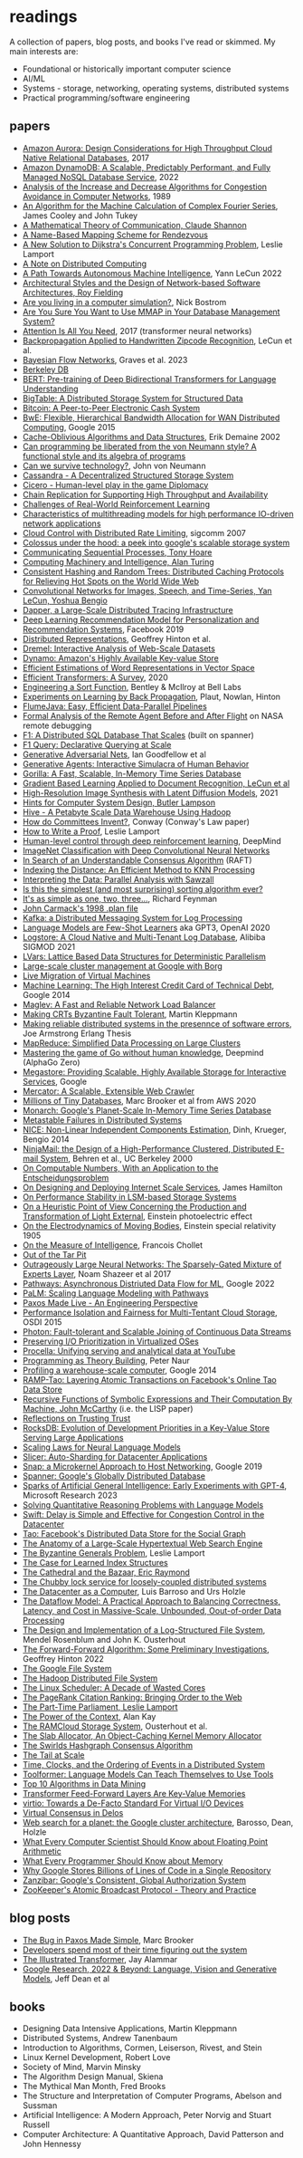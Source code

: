 
# readings

A collection of papers, blog posts, and books I've read or skimmed. My main interests are:

- Foundational or historically important computer science
- AI/ML
- Systems - storage, networking, operating systems, distributed systems
- Practical programming/software engineering

## papers

* [Amazon Aurora: Design Considerations for High Throughput Cloud Native Relational Databases](https://www.amazon.science/publications/amazon-aurora-design-considerations-for-high-throughput-cloud-native-relational-databases), 2017
* [Amazon DynamoDB: A Scalable, Predictably Performant, and Fully Managed NoSQL Database Service](https://www.usenix.org/conference/atc22/presentation/vig), 2022
* [Analysis of the Increase and Decrease Algorithms for Congestion Avoidance in Computer Networks](https://www.cse.wustl.edu/~jain/papers/ftp/cong_av.pdf), 1989
* [An Algorithm for the Machine Calculation of Complex Fourier Series](https://www.ams.org/journals/mcom/1965-19-090/S0025-5718-1965-0178586-1/S0025-5718-1965-0178586-1.pdf), James Cooley and John Tukey
* [A Mathematical Theory of Communication, Claude Shannon](http://people.math.harvard.edu/~ctm/home/text/others/shannon/entropy/entropy.pdf)
* [A Name-Based Mapping Scheme for Rendezvous](http://www.eecs.umich.edu/techreports/cse/96/CSE-TR-316-96.pdf)
* [A New Solution to Dijkstra's Concurrent Programming Problem](https://lamport.azurewebsites.net/pubs/bakery.pdf), Leslie Lamport
* [A Note on Distributed Computing](https://scholar.harvard.edu/waldo/publications/note-distributed-computing)
* [A Path Towards Autonomous Machine Intelligence](https://openreview.net/pdf?id=BZ5a1r-kVsfz), Yann LeCun 2022
* [Architectural Styles and the Design of Network-based Software Architectures, Roy Fielding](https://www.ics.uci.edu/~fielding/pubs/dissertation/top.htm)
* [Are you living in a computer simulation?](https://www.simulation-argument.com/simulation.html), Nick Bostrom
* [Are You Sure You Want to Use MMAP in Your Database Management System?](http://www.cidrdb.org/cidr2022/papers/p13-crotty.pdf)
* [Attention Is All You Need](https://arxiv.org/abs/1706.03762), 2017 (transformer neural networks)
* [Backpropagation Applied to Handwritten Zipcode Recognition](http://yann.lecun.com/exdb/publis/pdf/lecun-89e.pdf), LeCun et al.
* [Bayesian Flow Networks](https://arxiv.org/abs/2308.07037), Graves et al. 2023
* [Berkeley DB](https://www.usenix.org/legacy/event/usenix99/full_papers/olson/olson.pdf)
* [BERT: Pre-training of Deep Bidirectional Transformers for Language Understanding](https://arxiv.org/abs/1810.04805)
* [BigTable: A Distributed Storage System for Structured Data](https://static.googleusercontent.com/media/research.google.com/en//archive/bigtable-osdi06.pdf)
* [Bitcoin: A Peer-to-Peer Electronic Cash System](https://bitcoin.org/bitcoin.pdf)
* [BwE: Flexible, Hierarchical Bandwidth Allocation for WAN Distributed Computing](http://static.googleusercontent.com/media/research.google.com/en//pubs/archive/43838.pdf), Google 2015
* [Cache-Oblivious Algorithms and Data Structures](https://erikdemaine.org/papers/BRICS2002/paper.pdf), Erik Demaine 2002
* [Can programming be liberated from the von Neumann style? A functional style and its algebra of programs](https://dl.acm.org/doi/10.1145/359576.359579)
* [Can we survive technology?](https://drive.google.com/file/d/10_IKsz0GdgyLlO9-MAtpTPQ7vnfpN8Ng/view), John von Neumann
* [Cassandra - A Decentralized Structured Storage System](https://www.cs.cornell.edu/projects/ladis2009/papers/lakshman-ladis2009.pdf)
* [Cicero - Human-level play in the game Diplomacy](https://www.science.org/doi/10.1126/science.ade9097?fbclid=IwAR1FIPgvocXlzvV84pHjWujwrD8IPA5wndhxQQnEIs2qMi9Se28Qt3ChZMA)
* [Chain Replication for Supporting High Throughput and Availability](https://www.cs.cornell.edu/home/rvr/papers/OSDI04.pdf)
* [Challenges of Real-World Reinforcement Learning](https://arxiv.org/pdf/1904.12901.pdf)
* [Characteristics of multithreading models for high performance IO-driven network applications](https://arxiv.org/pdf/0909.4934.pdf)
* [Cloud Control with Distributed Rate Limiting](https://cseweb.ucsd.edu/~snoeren/papers/drl-sigcomm07.pdf), sigcomm 2007
* [Colossus under the hood: a peek into google's scalable storage system](https://cloud.google.com/blog/products/storage-data-transfer/a-peek-behind-colossus-googles-file-system)
* [Communicating Sequential Processes, Tony Hoare](https://www.cs.cmu.edu/~crary/819-f09/Hoare78.pdf)
* [Computing Machinery and Intelligence, Alan Turing](https://academic.oup.com/mind/article/LIX/236/433/986238)
* [Consistent Hashing and Random Trees: Distributed Caching Protocols for Relieving Hot Spots on the World Wide Web](https://www.cs.princeton.edu/courses/archive/fall09/cos518/papers/chash.pdf)
* [Convolutional Networks for Images, Speech, and Time-Series, Yan LeCun, Yoshua Bengio](http://yann.lecun.com/exdb/publis/pdf/lecun-bengio-95a.pdf)
* [Dapper, a Large-Scale Distributed Tracing Infrastructure](https://research.google/pubs/pub36356/)
* [Deep Learning Recommendation Model for Personalization and Recommendation Systems](https://arxiv.org/abs/1906.00091), Facebook 2019
* [Distributed Representations](http://stanford.edu/~jlmcc/papers/PDP/Chapter3.pdf), Geoffrey Hinton et al.
* [Dremel: Interactive Analysis of Web-Scale Datasets](https://static.googleusercontent.com/media/research.google.com/en//pubs/archive/36632.pdf)
* [Dynamo: Amazon's Highly Available Key-value Store](https://www.allthingsdistributed.com/files/amazon-dynamo-sosp2007.pdf)
* [Efficient Estimations of Word Representations in Vector Space](https://arxiv.org/abs/1301.3781)
* [Efficient Transformers: A Survey](https://arxiv.org/abs/2009.06732), 2020
* [Engineering a Sort Function](https://citeseerx.ist.psu.edu/viewdoc/download?doi=10.1.1.14.8162&rep=rep1&type=pdf), Bentley & McIlroy at Bell Labs
* [Experiments on Learning by Back Propagation](http://citeseerx.ist.psu.edu/viewdoc/download?doi=10.1.1.70.878&rep=rep1&type=pdf), Plaut, Nowlan, Hinton
* [FlumeJava: Easy, Efficient Data-Parallel Pipelines](https://static.googleusercontent.com/media/research.google.com/en//pubs/archive/35650.pdf)
* [Formal Analysis of the Remote Agent Before and After Flight](https://ti.arc.nasa.gov/m/pub-archive/176h/0176%20(Havelund).pdf) on NASA remote debugging 
* [F1: A Distributed SQL Database That Scales](https://static.googleusercontent.com/media/research.google.com/en//pubs/archive/41344.pdf) (built on spanner)
* [F1 Query: Declarative Querying at Scale](https://storage.googleapis.com/pub-tools-public-publication-data/pdf/fa380016eccb33ac5e92c84f7b5eec136e73d3f1.pdf)
* [Generative Adversarial Nets](https://arxiv.org/pdf/1406.2661.pdf), Ian Goodfellow et al
* [Generative Agents: Interactive Simulacra of Human Behavior](https://arxiv.org/abs/2304.03442)
* [Gorilla: A Fast, Scalable, In-Memory Time Series Database](https://www.vldb.org/pvldb/vol8/p1816-teller.pdf)
* [Gradient Based Learning Applied to Document Recognition, LeCun et al](http://vision.stanford.edu/cs598_spring07/papers/Lecun98.pdf)
* [High-Resolution Image Synthesis with Latent Diffusion Models](https://arxiv.org/abs/2112.10752), 2021
* [Hints for Computer System Design, Butler Lampson](https://www.microsoft.com/en-us/research/wp-content/uploads/2016/02/acrobat-17.pdf)
* [Hive - A Petabyte Scale Data Warehouse Using Hadoop](http://infolab.stanford.edu/~ragho/hive-icde2010.pdf)
* [How do Committees Invent?](https://www.melconway.com/Home/pdf/committees.pdf), Conway (Conway's Law paper)
* [How to Write a Proof](https://lamport.azurewebsites.net/pubs/lamport-how-to-write.pdf), Leslie Lamport
* [Human-level control through deep reinforcement learning](https://storage.googleapis.com/deepmind-media/dqn/DQNNaturePaper.pdf), DeepMind
* [ImageNet Classification with Deep Convolutional Neural Networks](https://proceedings.neurips.cc/paper/2012/file/c399862d3b9d6b76c8436e924a68c45b-Paper.pdf)
* [In Search of an Understandable Consensus Algorithm](https://raft.github.io/raft.pdf) (RAFT)
* [Indexing the Distance: An Efficient Method to KNN Processing](https://citeseerx.ist.psu.edu/viewdoc/download?doi=10.1.1.638.6188&rep=rep1&type=pdf)
* [Interpreting the Data: Parallel Analysis with Sawzall](https://static.googleusercontent.com/media/research.google.com/en//archive/sawzall-sciprog.pdf)
* [Is this the simplest (and most surprising) sorting algorithm ever?](https://arxiv.org/pdf/2110.01111.pdf)
* [It's as simple as one, two, three...](https://calteches.library.caltech.edu/607/2/Feynman.pdf), Richard Feynman
* [John Carmack's 1998 .plan file](https://fabiensanglard.net/fd_proxy/doom3/pdfs/johnc-plan_1998.pdf)
* [Kafka: a Distributed Messaging System for Log Processing](https://www.semanticscholar.org/paper/Kafka-%3A-a-Distributed-Messaging-System-for-Log-Kreps/ea97f112c165e4da1062c30812a41afca4dab628)
* [Language Models are Few-Shot Learners](https://arxiv.org/pdf/2005.14165.pdf) aka GPT3, OpenAI 2020 
* [Logstore: A Cloud Native and Multi-Tenant Log Database](https://www.cs.utah.edu/~lifeifei/papers/logstore-sigmod21.pdf), Alibiba SIGMOD 2021
* [LVars: Lattice Based Data Structures for Deterministic Parallelism](https://users.soe.ucsc.edu/~lkuper/papers/lvars-fhpc13.pdf)
* [Large-scale cluster management at Google with Borg](https://research.google/pubs/pub43438/)
* [Live Migration of Virtual Machines](https://www.usenix.org/legacy/events/nsdi05/tech/full_papers/clark/clark.pdf)
* [Machine Learning: The High Interest Credit Card of Technical Debt](https://research.google/pubs/pub43146/), Google 2014
* [Maglev: A Fast and Reliable Network Load Balancer](https://static.googleusercontent.com/media/research.google.com/en//pubs/archive/44824.pdf)
* [Making CRTs Byzantine Fault Tolerant](https://martin.kleppmann.com/papers/bft-crdt-papoc22.pdf), Martin Kleppmann
* [Making reliable distributed systems in the presennce of software errors](http://kth.diva-portal.org/smash/record.jsf?pid=diva2%3A9492&dswid=-8719), Joe Armstrong Erlang Thesis
* [MapReduce: Simplified Data Processing on Large Clusters](https://static.googleusercontent.com/media/research.google.com/en//archive/mapreduce-osdi04.pdf)
* [Mastering the game of Go without human knowledge](https://www.nature.com/articles/nature24270.epdf?author_access_token=VJXbVjaSHxFoctQQ4p2k4tRgN0jAjWel9jnR3ZoTv0PVW4gB86EEpGqTRDtpIz-2rmo8-KG06gqVobU5NSCFeHILHcVFUeMsbvwS-lxjqQGg98faovwjxeTUgZAUMnRQ), Deepmind (AlphaGo Zero)
* [Megastore: Providing Scalable, Highly Available Storage for Interactive Services](http://www.cidrdb.org/cidr2011/Papers/CIDR11_Paper32.pdf), Google
* [Mercator: A Scalable, Extensible Web Crawler](https://courses.cs.washington.edu/courses/cse454/15wi/papers/mercator.pdf)
* [Millions of Tiny Databases](https://www.usenix.org/system/files/nsdi20-paper-brooker.pdf), Marc Brooker et al from AWS 2020
* [Monarch: Google's Planet-Scale In-Memory Time Series Database](https://www.vldb.org/pvldb/vol13/p3181-adams.pdf)
* [Metastable Failures in Distributed Systems](https://sigops.org/s/conferences/hotos/2021/papers/hotos21-s11-bronson.pdf)
* [NICE: Non-Linear Independent Components Estimation](https://arxiv.org/abs/1410.8516), Dinh, Krueger, Bengio 2014
* [NinjaMail: the Design of a High-Performance Clustered, Distributed E-mail System](https://people.eecs.berkeley.edu/~kubitron/papers/ninja/pdf/ninjamail-workshop.pdf), Behren et al., UC Berkeley 2000
* [On Computable Numbers, With an Application to the Entscheidungsproblem](https://www.cs.virginia.edu/~robins/Turing_Paper_1936.pdf)
* [On Designing and Deploying Internet Scale Services](https://mvdirona.com/jrh/talksAndPapers/JamesRH_Lisa.pdf), James Hamilton
* [On Performance Stability in LSM-based Storage Systems](https://www.vldb.org/pvldb/vol13/p449-luo.pdf)
* [On a Heuristic Point of View Concerning the Production and Transformation of Light External](https://einsteinpapers.press.princeton.edu/vol2-trans/100), Einstein photoelectric effect
* [On the Electrodynamics of Moving Bodies](http://hermes.ffn.ub.es/luisnavarro/nuevo_maletin/Einstein_1905_relativity.pdf), Einstein special relativity 1905
* [On the Measure of Intelligence](https://arxiv.org/pdf/1911.01547.pdf?ref=https://githubhelp.com), Francois Chollet
* [Out of the Tar Pit](http://curtclifton.net/papers/MoseleyMarks06a.pdf)
* [Outrageously Large Neural Networks: The Sparsely-Gated Mixture of Experts Layer](https://arxiv.org/pdf/1701.06538.pdf%22%20%5Ct%20%22_blank), Noam Shazeer et al 2017
* [Pathways: Asynchronous Distriuted Data Flow for ML](https://proceedings.mlsys.org/paper/2022/file/98dce83da57b0395e163467c9dae521b-Paper.pdf), Google 2022
* [PaLM: Scaling Language Modeling with Pathways](https://arxiv.org/abs/2204.02311)
* [Paxos Made Live - An Engineering Perspective](https://www.cs.utexas.edu/users/lorenzo/corsi/cs380d/papers/paper2-1.pdf)
* [Performance Isolation and Fairness for Multi-Tentant Cloud Storage](https://www.usenix.org/system/files/conference/osdi12/osdi12-final-215.pdf), OSDI 2015
* [Photon: Fault-tolerant and Scalable Joining of Continuous Data Streams](https://research.google/pubs/pub41318/)
* [Preserving I/O Prioritization in Virtualized OSes](https://ranger.uta.edu/~jrao/papers/SOCC17.pdf)
* [Procella: Unifying serving and analytical data at YouTube](https://research.google/pubs/pub48388/)
* [Programming as Theory Building](https://pages.cs.wisc.edu/~remzi/Naur.pdf), Peter Naur
* [Profiling a warehouse-scale computer](https://research.google/pubs/pub44271/), Google 2014
* [RAMP-Tao: Layering Atomic Transactions on Facebook's Online Tao Data Store](http://www.vldb.org/pvldb/vol14/p3014-cheng.pdf)
* [Recursive Functions of Symbolic Expressions and Their Computation By Machine, John McCarthy](http://www-formal.stanford.edu/jmc/recursive.html) (i.e. the LISP paper)
* [Reflections on Trusting Trust](http://users.ece.cmu.edu/~ganger/712.fall02/papers/p761-thompson.pdf)
* [RocksDB: Evolution of Development Priorities in a Key-Value Store Serving Large Applications](https://dl.acm.org/doi/10.1145/3483840)
* [Scaling Laws for Neural Language Models](https://arxiv.org/pdf/2001.08361.pdf)
* [Slicer: Auto-Sharding for Datacenter Applications](https://www.usenix.org/system/files/conference/osdi16/osdi16-adya.pdf)
* [Snap: a Microkernel Approach to Host Networking](https://research.google/pubs/pub48630/), Google 2019
* [Spanner: Google's Globally Distributed Database](https://static.googleusercontent.com/media/research.google.com/en//archive/spanner-osdi2012.pdf)
* [Sparks of Artificial General Intelligence: Early Experiments with GPT-4](https://arxiv.org/abs/2303.12712), Microsoft Research 2023
* [Solving Quantitative Reasoning Problems with Language Models](https://storage.googleapis.com/minerva-paper/minerva_paper.pdf)
* [Swift: Delay is Simple and Effective for Congestion Control in the Datacenter](https://research.google/pubs/pub49448/)
* [Tao: Facebook's Distributed Data Store for the Social Graph](https://www.usenix.org/system/files/conference/atc13/atc13-bronson.pdf)
* [The Anatomy of a Large-Scale Hypertextual Web Search Engine](http://infolab.stanford.edu/~backrub/google.html)
* [The Byzantine Generals Problem](https://lamport.azurewebsites.net/pubs/byz.pdf), Leslie Lamport
* [The Case for Learned Index Structures](https://arxiv.org/pdf/1712.01208.pdf)
* [The Cathedral and the Bazaar, Eric Raymond](http://www.catb.org/~esr/writings/cathedral-bazaar/cathedral-bazaar/index.html)
* [The Chubby lock service for loosely-coupled distributed systems](https://static.googleusercontent.com/media/research.google.com/en//archive/chubby-osdi06.pdf)
* [The Datacenter as a Computer](https://sites.cs.ucsb.edu/~rich/class/cs293b-cloud/papers/google-warehouse.pdf), Luis Barroso and Urs Holzle
* [The Dataflow Model: A Practical Approach to Balancing Correctness, Latency, and Cost in Massive-Scale, Unbounded, Oout-of-order Data Processing](https://static.googleusercontent.com/media/research.google.com/en//pubs/archive/43864.pdf)
* [The Design and Implementation of a Log-Structured File System](https://people.eecs.berkeley.edu/~brewer/cs262/LFS.pdf), Mendel Rosenblum and John K. Ousterhout
* [The Forward-Forward Algorithm: Some Preliminary Investigations](https://www.cs.toronto.edu/~hinton/FFA13.pdf), Geoffrey Hinton 2022
* [The Google File System](https://static.googleusercontent.com/media/research.google.com/en//archive/gfs-sosp2003.pdf)
* [The Hadoop Distributed File System](https://storageconference.us/2010/Papers/MSST/Shvachko.pdf)
* [The Linux Scheduler: A Decade of Wasted Cores](https://people.ece.ubc.ca/sasha/papers/eurosys16-final29.pdf)
* [The PageRank Citation Ranking: Bringing Order to the Web](http://ilpubs.stanford.edu:8090/422/1/1999-66.pdf)
* [The Part-Time Parliament, Leslie Lamport](https://lamport.azurewebsites.net/pubs/lamport-paxos.pdf)
* [The Power of the Context](http://www.vpri.org/pdf/m2004001_power.pdf), Alan Kay
* [The RAMCloud Storage System](https://web.stanford.edu/~ouster/cgi-bin/papers/ramcloud-tocs.pdf), Ousterhout et al.
* [The Slab Allocator, An Object-Caching Kernel Memory Allocator](https://www.usenix.org/legacy/publications/library/proceedings/bos94/bonwick.html)
* [The Swirlds Hashgraph Consensus Algorithm](https://www.swirlds.com/downloads/SWIRLDS-TR-2016-01.pdf)
* [The Tail at Scale](https://research.google/pubs/pub40801/)
* [Time, Clocks, and the Ordering of Events in a Distributed System](https://lamport.azurewebsites.net/pubs/time-clocks.pdf)
* [Toolformer: Language Models Can Teach Themselves to Use Tools](https://arxiv.org/abs/2302.04761)
* [Top 10 Algorithms in Data Mining](https://www.researchgate.net/publication/29467751_Top_10_algorithms_in_data_mining)
* [Transformer Feed-Forward Layers Are Key-Value Memories](https://arxiv.org/abs/2012.14913#)
* [virtio: Towards a De-Facto Standard For Virtual I/O Devices](https://www.ozlabs.org/~rusty/virtio-spec/virtio-paper.pdf)
* [Virtual Consensus in Delos](https://www.usenix.org/system/files/osdi20-balakrishnan.pdf)
* [Web search for a planet: the Google cluster architecture](https://static.googleusercontent.com/media/research.google.com/en//archive/googlecluster-ieee.pdf), Barosso, Dean, Holzle
* [What Every Computer Scientist Should Know about Floating Point Arithmetic](https://ece.uwaterloo.ca/~dwharder/NumericalAnalysis/02Numerics/Double/paper.pdf)
* [What Every Programmer Should Know about Memory](https://people.freebsd.org/~lstewart/articles/cpumemory.pdf)
* [Why Google Stores Billions of Lines of Code in a Single Repository](https://research.google/pubs/pub45424/)
* [Zanzibar: Google's Consistent, Global Authorization System](https://research.google/pubs/pub48190/)
* [ZooKeeper's Atomic Broadcast Protocol - Theory and Practice](http://www.tcs.hut.fi/Studies/T-79.5001/reports/2012-deSouzaMedeiros.pdf)

## blog posts

* [The Bug in Paxos Made Simple](https://brooker.co.za/blog/2021/11/16/paxos.html), Marc Brooker
* [Developers spend most of their time figuring out the system](https://lepiter.io/feenk/developers-spend-most-of-their-time-figuri-9q25taswlbzjc5rsufndeu0py/)
* [The Illustrated Transformer](https://jalammar.github.io/illustrated-transformer/), Jay Alammar
* [Google Research, 2022 & Beyond: Language, Vision and Generative Models](https://ai.googleblog.com/2023/01/google-research-2022-beyond-language.html), Jeff Dean et al

## books

* Designing Data Intensive Applications, Martin Kleppmann
* Distributed Systems, Andrew Tanenbaum
* Introduction to Algorithms, Cormen, Leiserson, Rivest, and Stein
* Linux Kernel Development, Robert Love
* Society of Mind, Marvin Minsky
* The Algorithm Design Manual, Skiena
* The Mythical Man Month, Fred Brooks
* The Structure and Interpretation of Computer Programs, Abelson and Sussman
* Artificial Intelligence: A Modern Approach, Peter Norvig and Stuart Russell
* Computer Architecture: A Quantitative Approach, David Patterson and John Hennessy
